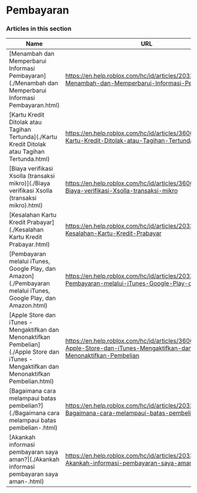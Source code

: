 # Pembayaran  
### Articles in this section
Name|URL
-|-
[Menambah dan Memperbarui Informasi Pembayaran](./Menambah dan Memperbarui Informasi Pembayaran.html) |https://en.help.roblox.com/hc/id/articles/203312560-Menambah-dan-Memperbarui-Informasi-Pembayaran
[Kartu Kredit Ditolak atau Tagihan Tertunda](./Kartu Kredit Ditolak atau Tagihan Tertunda.html) |https://en.help.roblox.com/hc/id/articles/360000359923-Kartu-Kredit-Ditolak-atau-Tagihan-Tertunda
[Biaya verifikasi Xsolla (transaksi mikro)](./Biaya verifikasi Xsolla (transaksi mikro).html) |https://en.help.roblox.com/hc/id/articles/360016750311-Biaya-verifikasi-Xsolla-transaksi-mikro
[Kesalahan Kartu Kredit Prabayar](./Kesalahan Kartu Kredit Prabayar.html) |https://en.help.roblox.com/hc/id/articles/203312680-Kesalahan-Kartu-Kredit-Prabayar
[Pembayaran melalui iTunes, Google Play, dan Amazon](./Pembayaran melalui iTunes, Google Play, dan Amazon.html) |https://en.help.roblox.com/hc/id/articles/203312760-Pembayaran-melalui-iTunes-Google-Play-dan-Amazon
[Apple Store dan iTunes - Mengaktifkan dan Menonaktifkan Pembelian](./Apple Store dan iTunes - Mengaktifkan dan Menonaktifkan Pembelian.html) |https://en.help.roblox.com/hc/id/articles/360029554512-Apple-Store-dan-iTunes-Mengaktifkan-dan-Menonaktifkan-Pembelian
[Bagaimana cara melampaui batas pembelian?](./Bagaimana cara melampaui batas pembelian-.html) |https://en.help.roblox.com/hc/id/articles/203312670-Bagaimana-cara-melampaui-batas-pembelian
[Akankah informasi pembayaran saya aman?](./Akankah informasi pembayaran saya aman-.html) |https://en.help.roblox.com/hc/id/articles/203312590-Akankah-informasi-pembayaran-saya-aman